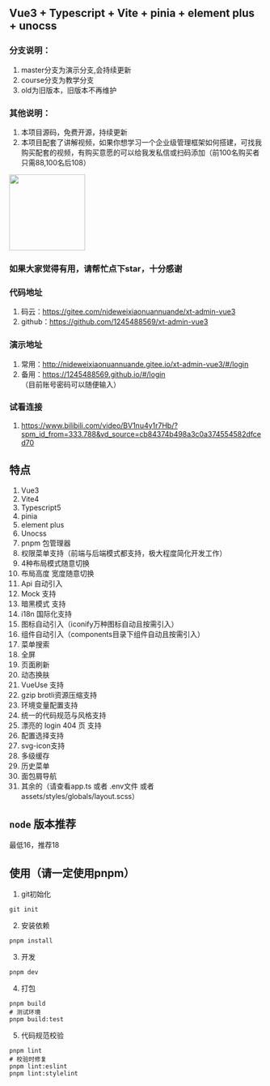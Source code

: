 ## Vue3 + Typescript + Vite + pinia + element plus + unocss

### 分支说明：
1. master分支为演示分支,会持续更新
2. course分支为教学分支
3. old为旧版本，旧版本不再维护

### 其他说明：
1. 本项目源码，免费开源，持续更新
2. 本项目配套了讲解视频，如果你想学习一个企业级管理框架如何搭建，可找我购买配套的视频，有购买意愿的可以给我发私信或扫码添加（前100名购买者只需88,100名后108）

<p>
  <img src="https://gitee.com/nideweixiaonuannuande/img-cache/raw/master/IMG_202309143802_791x772.jpg" width="150"  />
</p>

### 如果大家觉得有用，请帮忙点下star，十分感谢

### 代码地址
1. 码云：https://gitee.com/nideweixiaonuannuande/xt-admin-vue3
2. github：https://github.com/1245488569/xt-admin-vue3

### 演示地址
1. 常用：http://nideweixiaonuannuande.gitee.io/xt-admin-vue3/#/login
2. 备用：https://1245488569.github.io/#/login
（目前账号密码可以随便输入）

### 试看连接
1. https://www.bilibili.com/video/BV1nu4y1r7Hb/?spm_id_from=333.788&vd_source=cb84374b498a3c0a374554582dfced70

## 特点
1. Vue3
2. Vite4
3. Typescript5
4. pinia
5. element plus
6. Unocss
7. pnpm 包管理器
8. 权限菜单支持（前端与后端模式都支持，极大程度简化开发工作）
9. 4种布局模式随意切换
10. 布局高度 宽度随意切换
11. Api 自动引入
12. Mock 支持
13. 暗黑模式 支持
14. i18n 国际化支持
15. 图标自动引入（iconify万种图标自动且按需引入）
16. 组件自动引入（components目录下组件自动且按需引入）
17. 菜单搜索
18. 全屏
19. 页面刷新
20. 动态换肤
21. VueUse 支持
22. gzip brotli资源压缩支持
23. 环境变量配置支持
24. 统一的代码规范与风格支持
25. 漂亮的 login 404 页 支持
26. 配置选择支持
27. svg-icon支持
28. 多级缓存
29. 历史菜单
30. 面包屑导航
31. 其余的（请查看app.ts 或者 .env文件 或者assets/styles/globals/layout.scss）

## `node` 版本推荐
最低16，推荐18

## 使用（请一定使用pnpm）

1. git初始化
```shell
git init
```

2. 安装依赖
```shell
pnpm install
```

3. 开发
```shell
pnpm dev
```

4. 打包

```shell
pnpm build
# 测试环境
pnpm build:test
```

5. 代码规范校验

```shell
pnpm lint
# 校验时修复
pnpm lint:eslint
pnpm lint:stylelint
```
